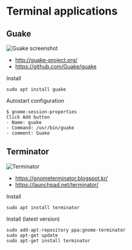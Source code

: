 # Terminal applications

## Guake

![Guake screenshot](http://guake-project.org/img/screenshot.png)

- <http://guake-project.org/>
- <https://github.com/Guake/guake>

Install

    sudo apt install guake

Autostart configuration

    $ gnome-session-properties
    Click Add button
    - Name: guake
    - Command: /usr/bin/guake
    - comment: Guake

## Terminator

![Terminator](http://2.bp.blogspot.com/-DYWH3IZubRI/TrmFBPxmyEI/AAAAAAAAAAA/nBGoP3U3ae4/s1600/terminator-mad.png)

- <https://gnometerminator.blogspot.kr/>
- <https://launchpad.net/terminator/>

Install

    sudo apt install terminator

Install (latest version)

    sudo add-apt-repository ppa:gnome-terminator
    sudo apt-get update
    sudo apt-get install terminator
